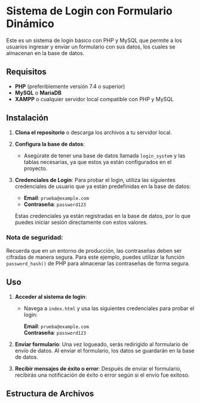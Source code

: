 # Sistema de Login con Formulario Dinámico

Este es un sistema de login básico con PHP y MySQL que permite a los usuarios ingresar y enviar un formulario con sus datos, los cuales se almacenan en la base de datos.

## Requisitos

- **PHP** (preferiblemente versión 7.4 o superior)
- **MySQL** o **MariaDB**
- **XAMPP** o cualquier servidor local compatible con PHP y MySQL

## Instalación

1. **Clona el repositorio** o descarga los archivos a tu servidor local.
2. **Configura la base de datos**: 
   - Asegúrate de tener una base de datos llamada `login_system` y las tablas necesarias, ya que estos ya están configurados en el proyecto.
3. **Credenciales de Login**: Para probar el login, utiliza las siguientes credenciales de usuario que ya están predefinidas en la base de datos:

   - **Email**: `prueba@example.com`
   - **Contraseña**: `password123`

   Estas credenciales ya están registradas en la base de datos, por lo que puedes iniciar sesión directamente con estos valores.

### **Nota de seguridad**:
Recuerda que en un entorno de producción, las contraseñas deben ser cifradas de manera segura. Para este ejemplo, puedes utilizar la función `password_hash()` de PHP para almacenar las contraseñas de forma segura.

## Uso

1. **Acceder al sistema de login**: 
   - Navega a `index.html` y usa las siguientes credenciales para probar el login:
   
     **Email**: `prueba@example.com`  
     **Contraseña**: `password123`

2. **Enviar formulario**: Una vez logueado, serás redirigido al formulario de envío de datos. Al enviar el formulario, los datos se guardarán en la base de datos.

3. **Recibir mensajes de éxito o error**: Después de enviar el formulario, recibirás una notificación de éxito o error según si el envío fue exitoso.

## Estructura de Archivos